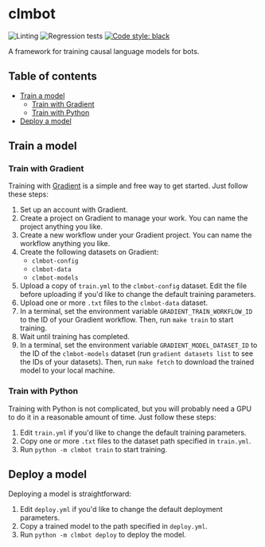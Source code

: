 # clmbot

![Linting](https://github.com/donaghhorgan/clmbot/workflows/Lint%20code%20base/badge.svg)
![Regression tests](https://github.com/donaghhorgan/clmbot/workflows/Regression%20tests/badge.svg)
[![Code style: black](https://img.shields.io/badge/code%20style-black-000000.svg)](https://github.com/psf/black)

A framework for training causal language models for bots.

## Table of contents

- [Train a model](#train-a-model)
  - [Train with Gradient](#train-with-gradient)
  - [Train with Python](#train-with-python)
- [Deploy a model](#deploy-a-model)

## Train a model

### Train with Gradient

Training with [Gradient](https://gradient.run/) is a simple and free way to get started. Just follow these steps:

1. Set up an account with Gradient.
2. Create a project on Gradient to manage your work. You can name the project anything you like.
3. Create a new workflow under your Gradient project. You can name the workflow anything you like.
4. Create the following datasets on Gradient:
   - `clmbot-config`
   - `clmbot-data`
   - `clmbot-models`
5. Upload a copy of `train.yml` to the `clmbot-config` dataset. Edit the file before uploading if you'd like to change the default training parameters.
6. Upload one or more `.txt` files to the `clmbot-data` dataset.
7. In a terminal, set the environment variable `GRADIENT_TRAIN_WORKFLOW_ID` to the ID of your Gradient workflow. Then, run `make train` to start training.
8. Wait until training has completed.
9. In a terminal, set the environment variable `GRADIENT_MODEL_DATASET_ID` to the ID of the `clmbot-models` dataset (run `gradient datasets list` to see the IDs of your datasets). Then, run `make fetch` to download the trained model to your local machine.

### Train with Python

Training with Python is not complicated, but you will probably need a GPU to do it in a reasonable amount of time. Just follow these steps:

1. Edit `train.yml` if you'd like to change the default training parameters.
2. Copy one or more `.txt` files to the dataset path specified in `train.yml`.
3. Run `python -m clmbot train` to start training.

## Deploy a model

Deploying a model is straightforward:

1. Edit `deploy.yml` if you'd like to change the default deployment parameters.
2. Copy a trained model to the path specified in `deploy.yml`.
3. Run `python -m clmbot deploy` to deploy the model.
